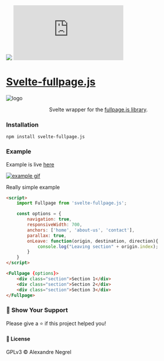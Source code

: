 ![](https://img.shields.io/github/size/nergel3/svelte-fullpage.js/src/index.svelte)
![](https://img.shields.io/npm/v/svelte-fullpage.js?color=green)

# [Svelte-fullpage.js]()
![logo](https://raw.githubusercontent.com/Nergel3/svelte-fullpage.js/master/resources/logo.jpg)
<p align="center">
Svelte wrapper for the <a target="_blank" href="https://github.com/alvarotrigo/fullPage.js/">fullpage.js library</a>.
</p>

### Installation

```
npm install svelte-fullpage.js
```

### Example

Example is live [here](https://negrel.dev/svelte-fullpage.js/)

[![example gif](https://raw.githubusercontent.com/Nergel3/svelte-fullpage.js/master/resources/example.gif)](https://nergel3.github.io/svelte-fullpage.js/)

Really simple example

```html
<script>
	import Fullpage from 'svelte-fullpage.js';

	const options = {
		navigation: true,
		responsiveWidth: 700,
		anchors: ['home', 'about-us', 'contact'],
		parallax: true,
		onLeave: function(origin, destination, direction){
			console.log("Leaving section" + origin.index);
		}
	}
</script>

<Fullpage {options}>
	<div class="section">Section 1</div>
	<div class="section">Section 2</div>
	<div class="section">Section 3</div>
</Fullpage>
```


### :stars: Show Your Support
Please give a :star: if this project helped you!

#### :scroll: License
GPLv3 © Alexandre Negrel

